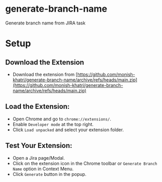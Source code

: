# generate-branch-name
Generate branch name from JIRA task

# Setup

## Download the Extension
- Download the extension from [https://github.com/monish-khatri/generate-branch-name/archive/refs/heads/main.zip](https://github.com/monish-khatri/generate-branch-name/archive/refs/heads/main.zip)

## Load the Extension:
- Open Chrome and go to `chrome://extensions/`.
- Enable `Developer mode` at the top right.
- Click `Load unpacked` and select your extension folder.

## Test Your Extension:
- Open a Jira page/Modal.
- Click on the extension icon in the Chrome toolbar or `Generate Branch Name` option in Context Menu.
- Click `Generate` button in the popup.
